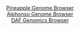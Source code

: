 <div id="Pineapple_Genome_Browser" align="center">
  <a href="https://igv.org/app/?sessionURL=blob:zZJdb9owFIb_iyWqTQr5MhASqZooo9DC2i0MaKmqyAQnuDi2sZ0ARfz3udWm3axSudg0yRf2kT_e8_g5gApLRTgDEfBtr2l7HrCAWvHtGBWC4htUYAWiDFGFLSBxhiVmKQbRAWRIaTSJR.bkSmuhIschWtQLxHJuK2ijAj1zhrbKTnnhdDmlaMEl0lwq50Kiijskr.pbvEBC2OZtaDedJdLIQVSsOFPcEZjlydbcl_wqJTlmvMBJUVJNXgMkJo_JuLQz9KkzG3fSFCs1xPur5XlneNWZwt5k3m9155PbwWzSmp2NSc6QLiU.H8zuG8F9N1P.ppwHvVFf3I3L2denON7W4Oez3k4QidW5F3ht2IYQhgYMYUu8.596NoOc2Pf33vXd.lYMhnhEfVHuWJM_BW0Nq9GXN_o.WoDytDQegHQlg8hzLei2rKbfqr9Mvbblui90JCcgeni0gJYoXZvtDweg98LYAhTelK_iWIDLJZYgqoeuG3hh6DcbQcMNQ.9oHUAp6d9DezmJw8D1O77fSjJCtVF5mSgmlI0Ys6s0s_PnE1mOiwp_i2.u8_Vu3huOav6lN6j5F3igpyXcqT_xbLiGgXn.9QtNs.9J9U_Me08QWy9O1a16glMY427c77QNmsV.eqV8QvcBaW3WbwI6DU7GZYG02W8qZvnTuQpJgpg2hYoosiCU6P3McORbEHk.NOqClFNuXAQyX3xwLdfymu7H34rC4.PxBw--">Pineapple Genome Browser</a>
</div>
<div id="Alphonso_Genome_Browser" align="center">
  <a href="https://igv.org/app/?sessionURL=blob:zZJda9swGEb_i6BlA8dfih3bUEbSJEuWdiXNHJeWYmRZdtTZkifJTpOQ_z6tbOymg.ZiY.AL.UW2nufoHEBHhKScgQi4puOZjgMMIDd8u0J1U5HPqCYSRAWqJDGAIAURhGECogMokFQovr3SX26UamRkWVQ1vRqxkpsSmqhGe87QVpqY19YlryqUcYEUF9IaCdRxi5Zdb0sy1DSmPhuanpUjhSxUNRvOJLcawsp0q_.X_hqlJWG8JmndVoq.BEh1Hp0xNwv0YZishhgTKRdkN88vhov5cA0n8f1H__I.vpklsZ.cr2jJkGoFuVhj_An7Xnn3FNO.TGYbT7V3t4tABZMzOD6fPDdUEHnhDJwABhBCV4OhLCfP_1Nn_dATey.m_pk7aqbu6qleLmDO2zzx9Gg6XgXXw.Wr3SE4GqDiuNUuALwRg8ixDWj7huf6vR9LJzBsO9SEBKcgeng0gBIIf9XbHw5A7RptDJDkW_sijwG4yIkAUS.07YEThq7XH_TtMHSOxgG0ovp7eKfxbTiw3aHr.mlBK6V1zlPJGmkixswOF2a5P5GnXKKrjcq_wFnWriS9gZounoxktxgT.w80DaAPf7lEXfUtmf6Je28JYqrsVOGy63XMk_0smIunfDkZK1.OcRvvaTd_FU9flz0NTcFFjZTeryf69advHRIUMaUHHZU0oxVVu0RT5FsQOS7U2gLMK649BKLM3tmGbTie_f63nvD4ePwO">Alphonso Genome Browser</a>
</div>


<div id="DAF_Genomics_Browser" align="center">
  <a href="https://igv.org/app/?sessionURL=blob:tZFra9swFIb_i6D9ZDu27NixIQxvzdY2TZcLbqClhDP7KHZjW64kL25D_nuF1zHYKGPQgSQkzuV9dZ4D.Y5CFrwmEaGWM7QchxhE5ny_gqop8RoqlCRiUEo0iECGAusUSXQgDKSCZHmlK3OlGhkNBhkwc4s1r4pUWtK1oDElb1WOOtWkFlTwzGvYSyvllU5WMICyyXkt.QDSFKU07UGD9XazB338jG36lrip2lIVvepGm9DGMouBdlvUGXZ_MfIflPUqPsTrVdzXT_HpIhvH04v4xp0kt1_8T7fJ1_N14q9PV8W2BtUKHE86dnYp57ul5Od03l26i5EMErrNHmYn7tnppGsKgXLsBM7IHbnU98nRICVPW42ApLlwIsczAjoyqOeZr1d36OsZCF6Q6O7eIEpAutPpdweinhoNikh8bHtmBuEiQ0EiM7TtwAlDOvQCzw5D52gcSCvKdyb5OVmGgU1jSn3rG1RanxVlPz4t9GfwvTD.1lnvf8X04A9x1s1ynM6LE_rx5vF65.8WLJhmbL54A5RB3vwY46ICpUM_nq9YoNR6FdbqFxf3eH98AQ--">DAF Genomics Browser</a>
</div>
